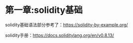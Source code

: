 # 第一章:solidity基础



solidity基础语法部分参考了：https://solidity-by-example.org/

solidity手册：https://docs.soliditylang.org/en/v0.8.13/



